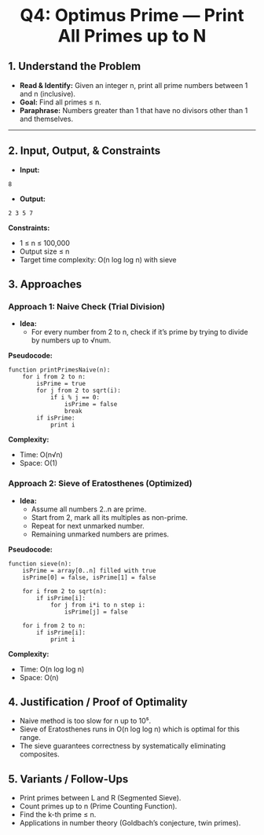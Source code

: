 <!-- #region 4: Optimus Prime — Print All Primes up to N -->

<h1 style="text-align:center; font-size:2.5em; font-weight:bold;">Q4: Optimus Prime — Print All Primes up to N</h1>

## 1. Understand the Problem
- **Read & Identify:** Given an integer n, print all prime numbers between 1 and n (inclusive).
- **Goal:** Find all primes ≤ n.
- **Paraphrase:** Numbers greater than 1 that have no divisors other than 1 and themselves.

---

## 2. Input, Output, & Constraints

- **Input:**
```text
8
```

- **Output:**
```text
2 3 5 7
```

**Constraints:**
- 1 ≤ n ≤ 100,000
- Output size ≤ n
- Target time complexity: O(n log log n) with sieve

## 3. Approaches

### Approach 1: Naive Check (Trial Division)

- **Idea:**
  - For every number from 2 to n, check if it’s prime by trying to divide by numbers up to √num.

**Pseudocode:**
```text
function printPrimesNaive(n):
    for i from 2 to n:
        isPrime = true
        for j from 2 to sqrt(i):
            if i % j == 0:
                isPrime = false
                break
        if isPrime:
            print i
```

**Complexity:**
- Time: O(n√n)
- Space: O(1)

### Approach 2: Sieve of Eratosthenes (Optimized)

- **Idea:**
  - Assume all numbers 2..n are prime.
  - Start from 2, mark all its multiples as non-prime.
  - Repeat for next unmarked number.
  - Remaining unmarked numbers are primes.

**Pseudocode:**
```text
function sieve(n):
    isPrime = array[0..n] filled with true
    isPrime[0] = false, isPrime[1] = false
    
    for i from 2 to sqrt(n):
        if isPrime[i]:
            for j from i*i to n step i:
                isPrime[j] = false
    
    for i from 2 to n:
        if isPrime[i]:
            print i
```

**Complexity:**
- Time: O(n log log n)
- Space: O(n)

## 4. Justification / Proof of Optimality

- Naive method is too slow for n up to 10⁵.
- Sieve of Eratosthenes runs in O(n log log n) which is optimal for this range.
- The sieve guarantees correctness by systematically eliminating composites.

## 5. Variants / Follow-Ups

- Print primes between L and R (Segmented Sieve).
- Count primes up to n (Prime Counting Function).
- Find the k-th prime ≤ n.
- Applications in number theory (Goldbach’s conjecture, twin primes).

<!-- #endregion -->
